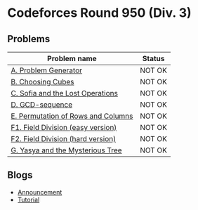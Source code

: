 # Codeforces Round 950 (Div. 3)

## Problems

|Problem name|Status|
|------------|---------|
| [A. Problem Generator](problems/A._Problem_Generator.md)|NOT OK|
| [B. Choosing Cubes](problems/B._Choosing_Cubes.md)|NOT OK|
| [C. Sofia and the Lost Operations](problems/C._Sofia_and_the_Lost_Operations.md)|NOT OK|
| [D. GCD-sequence](problems/D._GCD-sequence.md)|NOT OK|
| [E. Permutation of Rows and Columns](problems/E._Permutation_of_Rows_and_Columns.md)|NOT OK|
| [F1. Field Division (easy version)](problems/F1._Field_Division_(easy_version).md)|NOT OK|
| [F2. Field Division (hard version)](problems/F2._Field_Division_(hard_version).md)|NOT OK|
| [G. Yasya and the Mysterious Tree](problems/G._Yasya_and_the_Mysterious_Tree.md)|NOT OK|
## Blogs

- [Announcement](blogs/Announcement.md)
- [Tutorial](blogs/Tutorial.md)
